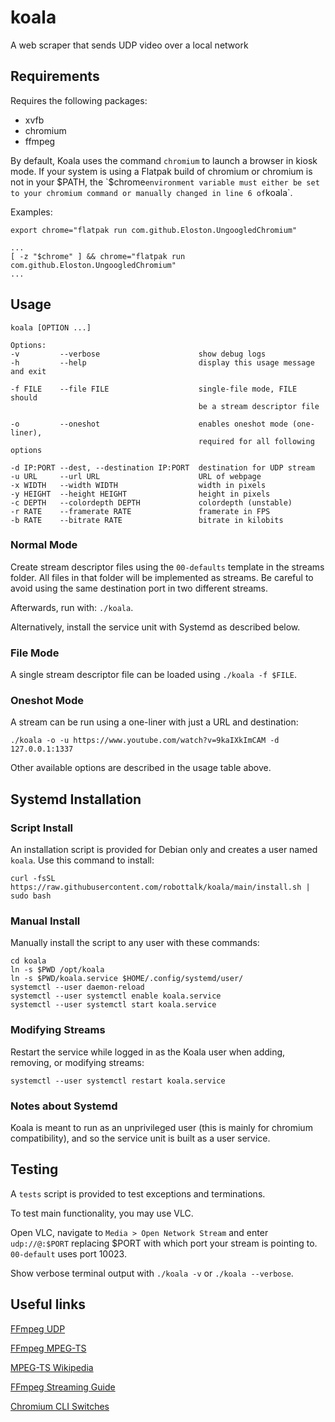 # koala

A web scraper that sends UDP video over a local network

## Requirements

Requires the following packages:

- xvfb
- chromium
- ffmpeg

By default, Koala uses the command `chromium` to launch a browser in kiosk mode.
If your system is using a Flatpak build of chromium or chromium is not in your
$PATH, the `$chrome` environment variable must either be set to your chromium
command or manually changed in line 6 of `koala`. 

Examples:

```
export chrome="flatpak run com.github.Eloston.UngoogledChromium"
```

```
...
[ -z "$chrome" ] && chrome="flatpak run com.github.Eloston.UngoogledChromium"
...
```

## Usage

```
koala [OPTION ...]

Options:
-v         --verbose                      show debug logs
-h         --help                         display this usage message and exit

-f FILE    --file FILE                    single-file mode, FILE should
                                          be a stream descriptor file
 
-o         --oneshot                      enables oneshot mode (one-liner),
                                          required for all following options

-d IP:PORT --dest, --destination IP:PORT  destination for UDP stream
-u URL     --url URL                      URL of webpage
-x WIDTH   --width WIDTH                  width in pixels
-y HEIGHT  --height HEIGHT                height in pixels
-c DEPTH   --colordepth DEPTH             colordepth (unstable)
-r RATE    --framerate RATE               framerate in FPS
-b RATE    --bitrate RATE                 bitrate in kilobits
```

### Normal Mode

Create stream descriptor files using the `00-defaults` template in the streams
folder. All files in that folder will be implemented as streams.
Be careful to avoid using the same destination port in two different streams.

Afterwards, run with: `./koala`.

Alternatively, install the service unit with Systemd as described below.

### File Mode

A single stream descriptor file can be loaded using `./koala -f $FILE`.

### Oneshot Mode

A stream can be run using a one-liner with just a URL and destination:

```
./koala -o -u https://www.youtube.com/watch?v=9kaIXkImCAM -d 127.0.0.1:1337
```

Other available options are described in the usage table above.


## Systemd Installation

### Script Install

An installation script is provided for Debian only and creates a user named `koala`.
Use this command to install:

```
curl -fsSL https://raw.githubusercontent.com/robottalk/koala/main/install.sh | sudo bash
```

### Manual Install

Manually install the script to any user with these commands:

```
cd koala
ln -s $PWD /opt/koala
ln -s $PWD/koala.service $HOME/.config/systemd/user/
systemctl --user daemon-reload
systemctl --user systemctl enable koala.service
systemctl --user systemctl start koala.service
```

### Modifying Streams

Restart the service while logged in as the Koala user when adding, removing, or modifying streams:

```
systemctl --user systemctl restart koala.service
```

### Notes about Systemd

Koala is meant to run as an unprivileged user (this is mainly for chromium compatibility),
and so the service unit is built as a user service.

## Testing

A `tests` script is provided to test exceptions and terminations.

To test main functionality, you may use VLC.

Open VLC, navigate to `Media > Open Network Stream` and enter `udp://@:$PORT`
replacing $PORT with which port your stream is pointing to. `00-default` uses
port 10023.

Show verbose terminal output with `./koala -v` or `./koala --verbose`.

## Useful links

[FFmpeg UDP](http://underpop.online.fr/f/ffmpeg/help/examples-120.htm.gz)

[FFmpeg MPEG-TS](https://www.ffmpeg.org/ffmpeg-formats.html#mpegts-1)

[MPEG-TS Wikipedia](https://en.wikipedia.org/wiki/MPEG_transport_stream)

[FFmpeg Streaming Guide](https://trac.ffmpeg.org/wiki/StreamingGuide)

[Chromium CLI Switches](https://peter.sh/experiments/chromium-command-line-switches/)
